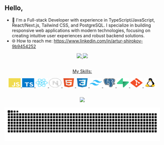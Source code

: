 ## Hello,

- 🌱 I'm a Full-stack Developer with experience in TypeScript/JavaScript, React/Next.js, Tailwind CSS, and PostgreSQL.
     I specialize in building responsive web applications with modern technologies, focusing on creating intuitive user experiences
     and robust backend solutions.
- 🌐 How to reach me: https://www.linkedin.com/in/artur-shirokov-9b9454252

<div align="center">
  <a href="https://github.com/AhegaoBurger">
  <img height="180em" src="https://github-readme-stats.vercel.app/api?username=AhegaoBurger&show_icons=true&theme=blue-green&include_all_commits=false&count_private=true"/>
  <img height="180em" src="https://github-readme-stats.vercel.app/api/top-langs/?username=AhegaoBurger&layout=compact&langs_count=9&theme=blue-green"/>
</div>
<div align="center" style="display: inline_block">
  <br/>
  <p>My Skills:</p>
  <img alt="AhegaoBurger-Js" height="30" width="40" src="https://raw.githubusercontent.com/devicons/devicon/master/icons/javascript/javascript-plain.svg">
  <img alt="AhegaoBurger-Ts" height="30" width="40" src="https://raw.githubusercontent.com/devicons/devicon/master/icons/typescript/typescript-plain.svg">
  <img alt="AhegaoBurger-React" height="30" width="40" src="https://raw.githubusercontent.com/devicons/devicon/master/icons/react/react-original.svg">
  <img alt="AhegaoBurger-Next" height="30" width="40" src="https://github.com/devicons/devicon/blob/master/icons/nextjs/nextjs-line.svg">
  <img alt="AhegaoBurger-HTML" height="30" width="40" src="https://raw.githubusercontent.com/devicons/devicon/master/icons/html5/html5-original.svg">
  <img alt="AhegaoBurger-CSS" height="30" width="40" src="https://raw.githubusercontent.com/devicons/devicon/master/icons/css3/css3-original.svg">
  <img alt="AhegaoBurger-Tailwind" height="30" width="40" src="https://github.com/devicons/devicon/blob/master/icons/tailwindcss/tailwindcss-plain.svg">
  <img alt="AhegaoBurger-Postgres" height="30" width="40" src="https://github.com/devicons/devicon/blob/master/icons/postgresql/postgresql-original.svg">
  <img alt="AhegaoBurger-Supabase" height="30" width="40" src="https://github.com/devicons/devicon/blob/master/icons/supabase/supabase-original.svg">
  <img alt="AhegaoBurger-Git" height="30" width="40" src="https://github.com/devicons/devicon/blob/master/icons/git/git-original.svg">
  <img alt="AhegaoBurger-Linux" height="30" width="40" src="https://github.com/devicons/devicon/blob/master/icons/linux/linux-original.svg">
</div>

##
  
<div align="center">
   <a href="https://www.linkedin.com/in/artur-shirokov-9b9454252" target="_blank"><img src="https://img.shields.io/badge/LinkedIn-0077B5?style=for-the-badge&logo=linkedin&logoColor=white" target="_blank"></a>
   
   ![Snake animation](https://github.com/AhegaoBurger/AhegaoBurger/blob/output/github-contribution-grid-snake.svg)
</div>
